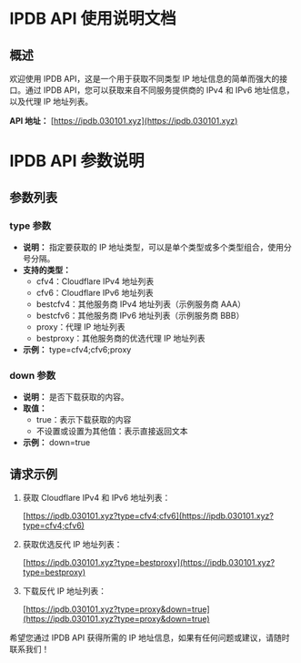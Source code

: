 # IPDB API 使用说明文档

## 概述

欢迎使用 IPDB API，这是一个用于获取不同类型 IP 地址信息的简单而强大的接口。通过 IPDB API，您可以获取来自不同服务提供商的 IPv4 和 IPv6 地址信息，以及代理 IP 地址列表。

**API 地址：** [https://ipdb.030101.xyz](https://ipdb.030101.xyz)

# IPDB API 参数说明

## 参数列表

### type 参数

- **说明：** 指定要获取的 IP 地址类型，可以是单个类型或多个类型组合，使用分号分隔。
- **支持的类型：**
  - cfv4：Cloudflare IPv4 地址列表
  - cfv6：Cloudflare IPv6 地址列表
  - bestcfv4：其他服务商 IPv4 地址列表（示例服务商 AAA）
  - bestcfv6：其他服务商 IPv6 地址列表（示例服务商 BBB）
  - proxy：代理 IP 地址列表
  - bestproxy：其他服务商的优选代理 IP 地址列表
- **示例：** type=cfv4;cfv6;proxy

### down 参数

- **说明：** 是否下载获取的内容。
- **取值：**
  - true：表示下载获取的内容
  - 不设置或设置为其他值：表示直接返回文本
- **示例：** down=true

## 请求示例

1. 获取 Cloudflare IPv4 和 IPv6 地址列表：

   [https://ipdb.030101.xyz?type=cfv4;cfv6](https://ipdb.030101.xyz?type=cfv4;cfv6)

2. 获取优选反代 IP 地址列表：

   [https://ipdb.030101.xyz?type=bestproxy](https://ipdb.030101.xyz?type=bestproxy)

3. 下载反代 IP 地址列表：

   [https://ipdb.030101.xyz?type=proxy&down=true](https://ipdb.030101.xyz?type=proxy&down=true)

希望您通过 IPDB API 获得所需的 IP 地址信息，如果有任何问题或建议，请随时联系我们！

